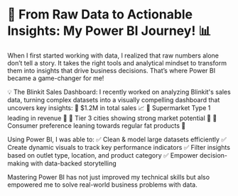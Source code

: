 # 🚀 From Raw Data to Actionable Insights: My Power BI Journey! 📊

When I first started working with data, I realized that raw numbers alone don’t tell a story. It takes the right tools and analytical mindset to transform them into insights that drive business decisions. That’s where Power BI became a game-changer for me!

💡 The Blinkit Sales Dashboard:
I recently worked on analyzing Blinkit's sales data, turning complex datasets into a visually compelling dashboard that uncovers key insights:
🔹 $1.2M in total sales 📈
🔹 Supermarket Type 1 leading in revenue 🏪
🔹 Tier 3 cities showing strong market potential 📍
🔹 Consumer preference leaning towards regular fat products 🥛

Using Power BI, I was able to:
✅ Clean & model large datasets efficiently
✅ Create dynamic visuals to track key performance indicators
✅ Filter insights based on outlet type, location, and product category
✅ Empower decision-making with data-backed storytelling

Mastering Power BI has not just improved my technical skills but also empowered me to solve real-world business problems with data.
